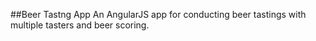 ##Beer Tastng App
An AngularJS app for conducting beer tastings with multiple tasters and beer scoring.

